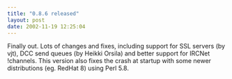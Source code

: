 ```yaml
---
title: "0.8.6 released"
layout: post
date: 2002-11-19 12:25:04
---
```


Finally out. Lots of changes and fixes, including support for SSL
servers (by vjt), DCC send queues (by Heikki Orsila) and better
support for IRCNet !channels. This version also fixes the crash at
startup with some newer distributions (eg. RedHat 8) using Perl 5.8.